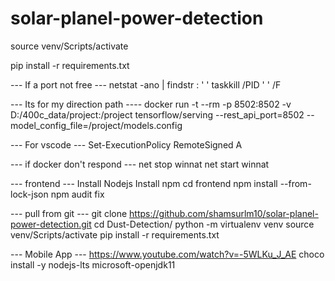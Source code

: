 ﻿# solar-planel-power-detection
source venv/Scripts/activate

pip install -r requirements.txt

--- If a port not free ---
netstat -ano | findstr : ' '
taskkill /PID ' ' /F

--- Its for my direction path ---- docker run -t --rm -p 8502:8502 -v D:/400c_data/project:/project tensorflow/serving --rest_api_port=8502 --model_config_file=/project/models.config

--- For vscode --- Set-ExecutionPolicy RemoteSigned A

--- if docker don't respond --- 
net stop winnat 
net start winnat

--- frontend --- 
Install Nodejs 
Install npm 
cd frontend 
npm install --from-lock-json 
npm audit fix

--- pull from git --- 
git clone https://github.com/shamsurlm10/solar-planel-power-detection.git 
cd Dust-Detection/ 
python -m virtualenv venv 
source venv/Scripts/activate 
pip install -r requirements.txt

--- Mobile App --- https://www.youtube.com/watch?v=-5WLKu_J_AE 
choco install -y nodejs-lts microsoft-openjdk11
